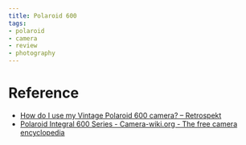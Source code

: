 ```yaml
---
title: Polaroid 600
tags:
- polaroid
- camera
- review
- photography
---
```


# Reference

* [How do I use my Vintage Polaroid 600 camera? – Retrospekt](https://retrospekt.com/blogs/ask-the-expert/how-do-i-use-my-vintage-polaroid-600-instant-camera)
* [Polaroid Integral 600 Series - Camera-wiki.org - The free camera encyclopedia](http://camera-wiki.org/wiki/Polaroid_Integral_600_Series)
